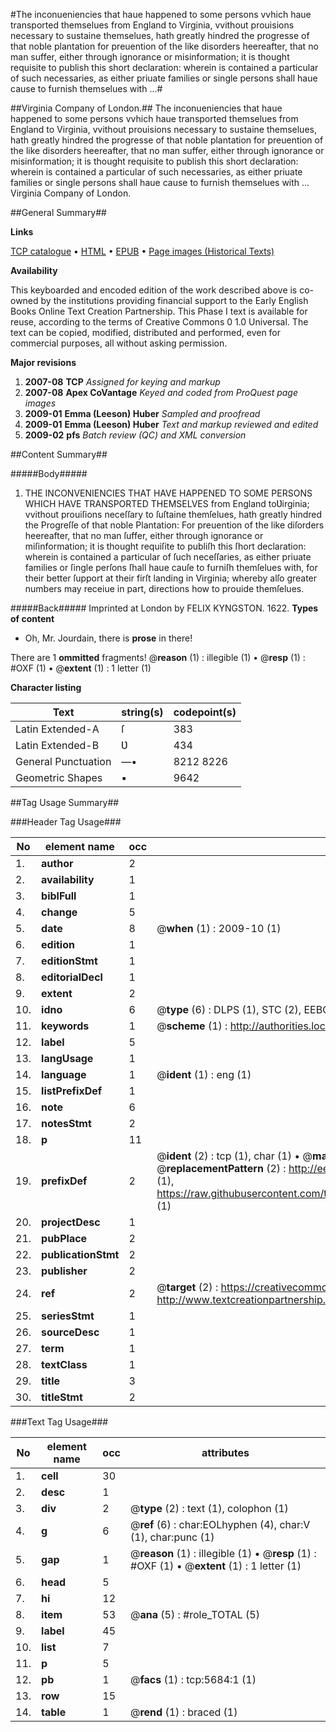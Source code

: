 #The inconueniencies that haue happened to some persons vvhich haue transported themselues from England to Virginia, vvithout prouisions necessary to sustaine themselues, hath greatly hindred the progresse of that noble plantation for preuention of the like disorders heereafter, that no man suffer, either through ignorance or misinformation; it is thought requisite to publish this short declaration: wherein is contained a particular of such necessaries, as either priuate families or single persons shall haue cause to furnish themselues with ...#

##Virginia Company of London.##
The inconueniencies that haue happened to some persons vvhich haue transported themselues from England to Virginia, vvithout prouisions necessary to sustaine themselues, hath greatly hindred the progresse of that noble plantation for preuention of the like disorders heereafter, that no man suffer, either through ignorance or misinformation; it is thought requisite to publish this short declaration: wherein is contained a particular of such necessaries, as either priuate families or single persons shall haue cause to furnish themselues with ...
Virginia Company of London.

##General Summary##

**Links**

[TCP catalogue](http://www.ota.ox.ac.uk/tcp/)  • 
[HTML](http://tei.it.ox.ac.uk/tcp/Texts-HTML/free/A14/A14510.html)  • 
[EPUB](http://tei.it.ox.ac.uk/tcp/Texts-EPUB/free/A14/A14510.epub) • 
[Page images (Historical Texts)](https://data.historicaltexts.jisc.ac.uk/view?pubId=eebo-99846900e&pageId=eebo-99846900e-5684-1)

**Availability**

This keyboarded and encoded edition of the
	       work described above is co-owned by the institutions
	       providing financial support to the Early English Books
	       Online Text Creation Partnership. This Phase I text is
	       available for reuse, according to the terms of Creative
	       Commons 0 1.0 Universal. The text can be copied,
	       modified, distributed and performed, even for
	       commercial purposes, all without asking permission.

**Major revisions**

1. __2007-08__ __TCP__ *Assigned for keying and markup*
1. __2007-08__ __Apex CoVantage__ *Keyed and coded from ProQuest page images*
1. __2009-01__ __Emma (Leeson) Huber__ *Sampled and proofread*
1. __2009-01__ __Emma (Leeson) Huber__ *Text and markup reviewed and edited*
1. __2009-02__ __pfs__ *Batch review (QC) and XML conversion*

##Content Summary##

#####Body#####

1. THE INCONVENIENCIES THAT HAVE HAPPENED TO SOME PERSONS WHICH HAVE TRANSPORTED THEMSELVES from England toƲirginia; vvithout prouiſions neceſſary to ſuſtaine themſelues, hath greatly hindred the Progreſſe of that noble Plantation: For preuention of the like diſorders heereafter, that no man ſuffer, either through ignorance or miſinformation; it is thought requiſite to publiſh this ſhort declaration: wherein is contained a particular of ſuch neceſſaries, as either priuate families or ſingle perſons ſhall haue cauſe to furniſh themſelues with, for their better ſupport at their firſt landing in Virginia; whereby alſo greater numbers may receiue in part, directions how to prouide themſelues.

#####Back#####
Imprinted at London by FELIX KYNGSTON. 1622.
**Types of content**

  * Oh, Mr. Jourdain, there is **prose** in there!

There are 1 **ommitted** fragments! 
 @__reason__ (1) : illegible (1)  •  @__resp__ (1) : #OXF (1)  •  @__extent__ (1) : 1 letter (1)

**Character listing**


|Text|string(s)|codepoint(s)|
|---|---|---|
|Latin Extended-A|ſ|383|
|Latin Extended-B|Ʋ|434|
|General Punctuation|—•|8212 8226|
|Geometric Shapes|▪|9642|

##Tag Usage Summary##

###Header Tag Usage###

|No|element name|occ|attributes|
|---|---|---|---|
|1.|__author__|2||
|2.|__availability__|1||
|3.|__biblFull__|1||
|4.|__change__|5||
|5.|__date__|8| @__when__ (1) : 2009-10 (1)|
|6.|__edition__|1||
|7.|__editionStmt__|1||
|8.|__editorialDecl__|1||
|9.|__extent__|2||
|10.|__idno__|6| @__type__ (6) : DLPS (1), STC (2), EEBO-CITATION (1), PROQUEST (1), VID (1)|
|11.|__keywords__|1| @__scheme__ (1) : http://authorities.loc.gov/ (1)|
|12.|__label__|5||
|13.|__langUsage__|1||
|14.|__language__|1| @__ident__ (1) : eng (1)|
|15.|__listPrefixDef__|1||
|16.|__note__|6||
|17.|__notesStmt__|2||
|18.|__p__|11||
|19.|__prefixDef__|2| @__ident__ (2) : tcp (1), char (1)  •  @__matchPattern__ (2) : ([0-9\-]+):([0-9IVX]+) (1), (.+) (1)  •  @__replacementPattern__ (2) : http://eebo.chadwyck.com/downloadtiff?vid=$1&page=$2 (1), https://raw.githubusercontent.com/textcreationpartnership/Texts/master/tcpchars.xml#$1 (1)|
|20.|__projectDesc__|1||
|21.|__pubPlace__|2||
|22.|__publicationStmt__|2||
|23.|__publisher__|2||
|24.|__ref__|2| @__target__ (2) : https://creativecommons.org/publicdomain/zero/1.0/ (1), http://www.textcreationpartnership.org/docs/. (1)|
|25.|__seriesStmt__|1||
|26.|__sourceDesc__|1||
|27.|__term__|1||
|28.|__textClass__|1||
|29.|__title__|3||
|30.|__titleStmt__|2||


###Text Tag Usage###

|No|element name|occ|attributes|
|---|---|---|---|
|1.|__cell__|30||
|2.|__desc__|1||
|3.|__div__|2| @__type__ (2) : text (1), colophon (1)|
|4.|__g__|6| @__ref__ (6) : char:EOLhyphen (4), char:V (1), char:punc (1)|
|5.|__gap__|1| @__reason__ (1) : illegible (1)  •  @__resp__ (1) : #OXF (1)  •  @__extent__ (1) : 1 letter (1)|
|6.|__head__|5||
|7.|__hi__|12||
|8.|__item__|53| @__ana__ (5) : #role_TOTAL (5)|
|9.|__label__|45||
|10.|__list__|7||
|11.|__p__|5||
|12.|__pb__|1| @__facs__ (1) : tcp:5684:1 (1)|
|13.|__row__|15||
|14.|__table__|1| @__rend__ (1) : braced (1)|
